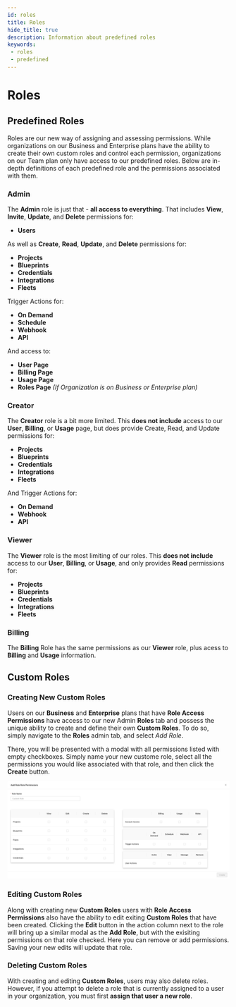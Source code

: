 ```yaml
---
id: roles
title: Roles
hide_title: true
description: Information about predefined roles
keywords:
 - roles
 - predefined
---
```


# Roles

## Predefined Roles

Roles are our new way of assigning and assessing permissions. While organizations on our Business and Enterprise plans have
the ability to create their own custom roles and control each permission, organizations on our Team plan only have access to our
predefined roles. Below are in-depth definitions of each predefined role and the permissions associated with them.

### Admin

The **Admin** role is just that - **all access to everything**. That includes **View**, **Invite**, **Update**, and **Delete** permissions for:
- **Users**

As well as **Create**, **Read**, **Update**, and **Delete** permissions for:
- **Projects**
- **Blueprints**
- **Credentials**
- **Integrations**
- **Fleets**

Trigger Actions for:
- **On Demand**
- **Schedule**
- **Webhook**
- **API**

And access to:
- **User Page** 
- **Billing Page**
- **Usage Page**
- **Roles Page** *(If Organization is on Business or Enterprise plan)*

### Creator

The **Creator** role is a bit more limited. This **does not include** access to our **User**, **Billing**, or **Usage** page,
but does provide Create, Read, and Update permissions for:
- **Projects**
- **Blueprints**
- **Credentials**
- **Integrations**
- **Fleets**

And Trigger Actions for:
- **On Demand**
- **Webhook**
- **API**

### Viewer

The **Viewer** role is the most limiting of our roles. This **does not include** access to our **User**, **Billing**, or **Usage**, 
and only provides **Read** permissions for:
- **Projects**
- **Blueprints**
- **Credentials**
- **Integrations**
- **Fleets**

### Billing

The **Billing** Role has the same permissions as our **Viewer** role, plus acess to **Billing** and **Usage** information.

## Custom Roles

### Creating New Custom Roles

Users on our **Business** and **Enterprise** plans that have **Role Access Permissions** have access to our new Admin **Roles** tab and possess the unique ability to create and define their own **Custom Roles**. To do so, simply navigate to the **Roles** admin tab, and select *Add Role*.

There, you will be presented with a modal with all permissions listed with empty checkboxes. Simply name your new custome role, select all the permissions you would like associated with that role, and then click the **Create** button. 

![Role](../.gitbook/assets/add_role_modal.png)

### Editing Custom Roles

Along with creating new **Custom Roles** users with **Role Access Permissions** also have the ability to edit exiting **Custom Roles** that have been created. Clicking the **Edit** button in the action column next to the role will bring up a similar modal as the **Add Role**, but with the exisiting permissions on that role checked. Here you can remove or add permissions. Saving your new edits will update that role. 

### Deleting Custom Roles

With creating and editing **Custom Roles**, users may also delete roles. However, if you attempt to delete a role that is currently assigned to a user in your organization, you must first **assign that user a new role**. 